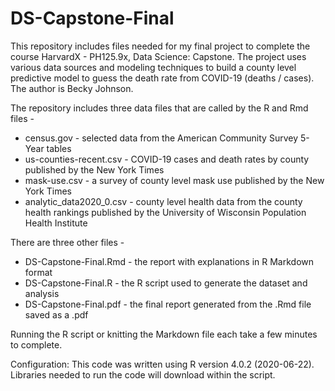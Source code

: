 # DS-Capstone-Final

This repository includes files needed for my final project to complete the course HarvardX -  PH125.9x, Data Science: Capstone. The project uses various data sources and modeling techniques to build a county level predictive model to guess the death rate from COVID-19 (deaths / cases). The author is Becky Johnson.

The repository includes three data files that are called by the R and Rmd files - 

* census.gov - selected data from the American Community Survey 5-Year tables
* us-counties-recent.csv - COVID-19 cases and death rates by county published by the New York Times
* mask-use.csv - a survey of county level mask use published by the New York Times
* analytic_data2020_0.csv - county level health data from the county health rankings published by the University of Wisconsin Population Health Institute

There are three other files - 

* DS-Capstone-Final.Rmd - the report with explanations in R Markdown format
* DS-Capstone-Final.R - the R script used to generate the dataset and analysis
* DS-Capstone-Final.pdf - the final report generated from the .Rmd file saved as a .pdf

Running the R script or knitting the Markdown file each take a few minutes to complete.

Configuration: This code was written using R version 4.0.2 (2020-06-22). Libraries needed to run the code will download within the script.

